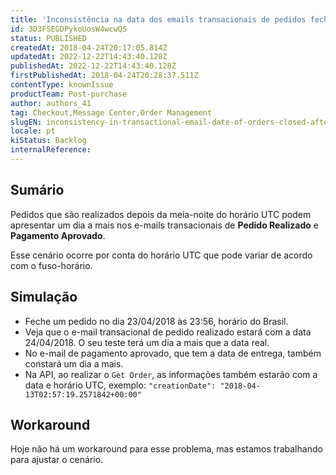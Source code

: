 ```yaml
---
title: 'Inconsistência na data dos emails transacionais de pedidos fechados depois da meia-noite'
id: 3D3FSEGDPykoUosW4wcwQS
status: PUBLISHED
createdAt: 2018-04-24T20:17:05.814Z
updatedAt: 2022-12-22T14:43:40.128Z
publishedAt: 2022-12-22T14:43:40.128Z
firstPublishedAt: 2018-04-24T20:28:37.511Z
contentType: knownIssue
productTeam: Post-purchase
author: authors_41
tag: Checkout,Message Center,Order Management
slugEN: inconsistency-in-transactional-email-date-of-orders-closed-after-midnight
locale: pt
kiStatus: Backlog
internalReference: 
---
```


## Sumário

Pedidos que são realizados depois da meia-noite do horário UTC podem apresentar um dia a mais nos e-mails transacionais de __Pedido Realizado__ e __Pagamento Aprovado__.

Esse cenário ocorre por conta do horário UTC que pode variar de acordo com o fuso-horário.

## Simulação

- Feche um pedido no dia 23/04/2018 às 23:56, horário do Brasil.
- Veja que o e-mail transacional de pedido realizado estará com a data 24/04/2018. O seu teste terá um dia a mais que a data real.
- No e-mail de pagamento aprovado, que tem a data de entrega, também constará um dia a mais.
- Na API, ao realizar o `Get Order`, as informações também estarão com a data e horário UTC, exemplo: `"creationDate": "2018-04-13T02:57:19.2571842+00:00"`

## Workaround

Hoje não há um workaround para esse problema, mas estamos trabalhando para ajustar o cenário.

